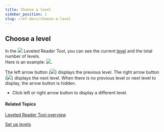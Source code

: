 ```yaml
---
title: Choose a level
sidebar_position: 1
slug: /ref-docs/choose-a-level
---
```


## Choose a level

In the ![](/ref-docs-assets/images/Tasks/Edit_tasks/Leveled_Reader_Tool/Leveled_Reader_Tool_icon.png) Leveled Reader Tool, you can see the current [level](../../../Concepts/Level.md) and the total number of levels.  
Here is an example: ![](/ref-docs-assets/images/Tasks/Edit_tasks/Leveled_Reader_Tool/LevelsExample.png).

The left arrow button (![](/ref-docs-assets/images/Tasks/Edit_tasks/decodable_reader_tool/StageLeftArrow.png)) displays the previous level. The right arrow button (![](/ref-docs-assets/images/Tasks/Edit_tasks/decodable_reader_tool/StageRightArrow.png)) displays the next level. When there is no previous level or next level to display, the arrow button is hidden.

-   Click left or right arrow button to display a different level.
    

#### Related Topics

[Leveled Reader Tool overview](Leveled_Reader_Tool_overview.md)

[Set up levels](Set_up_Levels.md)